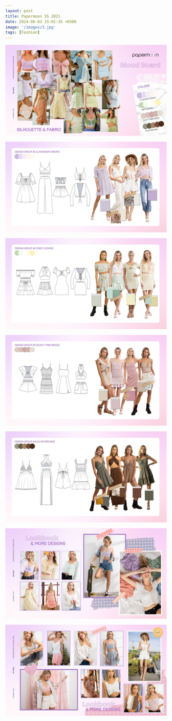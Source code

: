 ```yaml
---
layout: post
title: Papermoon SS 2021
date: 2024-06-03 15:01:35 +0300
image: '/images/3.jpg'
tags: [Fashion]
---
```


<div class="gallery-box">
  <div class="gallery" style="margin-bottom: 15px;">
    <img src="/images/4.jpg" loading="lazy" alt="Keyboard">
  </div>
  <div class="gallery" style="margin-bottom: 15px;">
    <img src="/images/5.jpg" loading="lazy" alt="Keyboard">
  </div>
  <div class="gallery" style="margin-bottom: 15px;">
    <img src="/images/6.jpg" loading="lazy" alt="Keyboard">
  </div>
  <div class="gallery" style="margin-bottom: 15px;">
    <img src="/images/7.jpg" loading="lazy" alt="Keyboard">
  </div>
  <div class="gallery" style="margin-bottom: 15px;">
    <img src="/images/8.jpg" loading="lazy" alt="Keyboard">
  </div>
  <div class="gallery" style="margin-bottom: 15px;">
    <img src="/images/9.jpg" loading="lazy" alt="Keyboard">
  </div>
  <div class="gallery" style="margin-bottom: 15px;">
    <img src="/images/10.jpg" loading="lazy" alt="Keyboard">
  </div>
</div>
